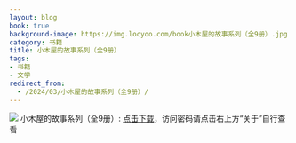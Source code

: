```yaml
---
layout: blog
book: true
background-image: https://img.locyoo.com/book小木屋的故事系列（全9册）.jpg
category: 书籍
title: 小木屋的故事系列（全9册）
tags:
- 书籍
- 文学
redirect_from:
  - /2024/03/小木屋的故事系列（全9册）/
---
```

![](https://img.locyoo.com/book小木屋的故事系列（全9册）.jpg)
小木屋的故事系列（全9册）: <a name = "ref1" href="https://url18.ctfile.com/f/50983618-1449297961-54c8a8?p=3619">点击下载</a>，访问密码请点击右上方“关于”自行查看